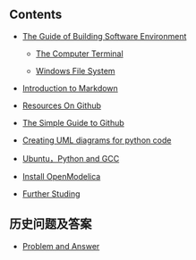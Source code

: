 
## Contents

* [The Guide of Building Software Environment](./doc/BuildingSoftwareEnvironment.md)

   * [The Computer Terminal](./doc/ComputerTerminal.md/)

   * [Windows File System](./doc/WindowsFileSystem.md)

* [Introduction to Markdown](./doc/Introduction2Markdown(Chinese).md) 

* [Resources On Github](./doc/ResourcesOnGithub.md)

* [The Simple Guide to Github](./doc/TheSimpleStepsGithub(Chinese).md) 

* [Creating UML diagrams for python code](./doc/UMLPython.md) 

* [Ubuntu，Python and GCC](./doc/Ubuntu-Python-CPP(Chinese).md) 

* [Install OpenModelica](./doc/InstallOpenModelica.md) 

* [Further Studing](./doc/FurtherStuding.md)

## 历史问题及答案

* [Problem and Answer](./doc/Problem_Solution.md)

